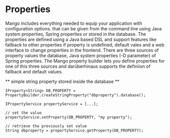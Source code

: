 # Properties

Mango includes everything needed to equip your application with configuration options. that can be given from the command line using Java system properties, Spring properties or stored in the database.
The properties are defined using a Java based DSL and support features like fallback to other properties if property is undefined, default vales and a web interface to change properties in the frontend.
There are three sources of property values the database, Java system properties (-D parameter) of Spring properties. The Mango property builder lets you define properties for one of this three sources and darüberhinaus supports the definiion of fallback and default values.

** simple string property stored inside the database **
```
IProperty<String> DB_PROPERTY = PropertyBuilder.createStringProperty("dbproperty").database();

IPropertyService propertyService = [...];

// set the value
propertyService.setProperty(DB_PROPERTY, "my property");

// retrieve the previously set value
String dbproperty = propertyService.getProperty(DB_PROPERTY);

```